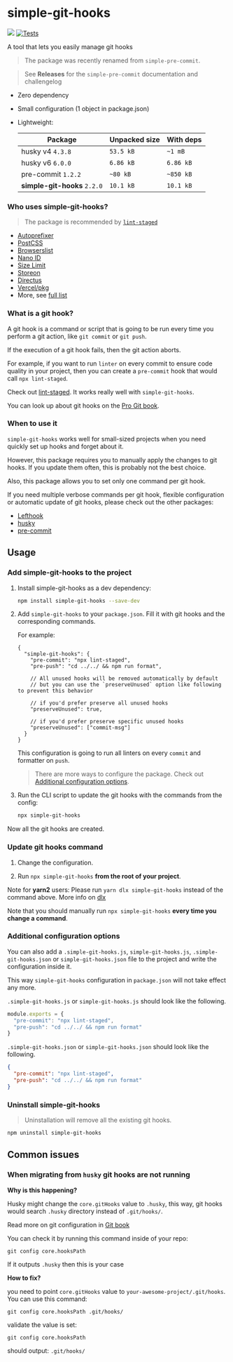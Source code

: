 # simple-git-hooks


 ![](https://img.shields.io/badge/dependencies-zero-green) [![Tests](https://github.com/toplenboren/simple-git-hooks/actions/workflows/tests.yml/badge.svg?branch=master)](https://github.com/toplenboren/simple-git-hooks/actions/workflows/tests.yml)

A tool that lets you easily manage git hooks

> The package was recently renamed from `simple-pre-commit`. 

> See **Releases** for the `simple-pre-commit` documentation and challengelog

- Zero dependency
- Small configuration (1 object in package.json)
- Lightweight:

  | Package | Unpacked size | With deps |
  | ------------- | ------------- | ------------- |
  | husky v4 `4.3.8` | `53.5 kB`  |  `~1 mB`  |
  | husky v6 `6.0.0`  | `6.86 kB`  |  `6.86 kB`  |
  | pre-commit `1.2.2` | `~80 kB` |  `~850 kB`   |
  | **simple-git-hooks** `2.2.0` | `10.1 kB` |  `10.1 kB` |

### Who uses simple-git-hooks?

> The package is recommended by [`lint-staged`](https://github.com/okonet/lint-staged) 

* [Autoprefixer](https://github.com/postcss/autoprefixer)
* [PostCSS](https://github.com/postcss/postcss.org)
* [Browserslist](https://github.com/browserslist/browserslist)
* [Nano ID](https://github.com/ai/nanoid)
* [Size Limit](https://github.com/ai/size-limit)
* [Storeon](https://github.com/storeon/storeon)
* [Directus](https://github.com/directus/directus)
* [Vercel/pkg](https://github.com/vercel/pkg)
* More, see [full list](https://github.com/toplenboren/simple-git-hooks/network/dependents?package_id=UGFja2FnZS0xOTk1ODMzMTA4)

### What is a git hook?

A git hook is a command or script that is going to be run every time you perform a git action, like `git commit` or `git push`.
 
If the execution of a git hook fails, then the git action aborts.

For example, if you want to run `linter` on every commit to ensure code quality in your project, then you can create a `pre-commit` hook that would call `npx lint-staged`.

Check out [lint-staged](https://github.com/okonet/lint-staged#readme). It works really well with `simple-git-hooks`.

You can look up about git hooks on the [Pro Git book](https://git-scm.com/book/en/v2/Customizing-Git-Git-Hooks).

### When to use it

`simple-git-hooks` works well for small-sized projects when you need quickly set up hooks and forget about it.

However, this package requires you to manually apply the changes to git hooks. If you update them often, this is probably not the best choice.

Also, this package allows you to set only one command per git hook. 

If you need multiple verbose commands per git hook, flexible configuration or automatic update of git hooks, please check out the other packages:
 
* [Lefthook](https://github.com/Arkweid/lefthook)
* [husky](https://github.com/typicode/husky)
* [pre-commit](https://github.com/pre-commit/pre-commit)


## Usage

### Add simple-git-hooks to the project

1. Install simple-git-hooks as a dev dependency:
   
   ```sh
   npm install simple-git-hooks --save-dev
   ```

2. Add `simple-git-hooks` to your `package.json`. Fill it with git hooks and the corresponding commands.

    For example:

    ```jsonc
    {
      "simple-git-hooks": {
        "pre-commit": "npx lint-staged",
        "pre-push": "cd ../../ && npm run format",

        // All unused hooks will be removed automatically by default
        // but you can use the `preserveUnused` option like following to prevent this behavior

        // if you'd prefer preserve all unused hooks
        "preserveUnused": true,

        // if you'd prefer preserve specific unused hooks
        "preserveUnused": ["commit-msg"]
      }
    }
    ```

    This configuration is going to run all linters on every `commit` and formatter on `push`.
    
   > There are more ways to configure the package. Check out [Additional configuration options](#additional-configuration-options).
    
3. Run the CLI script to update the git hooks with the commands from the config:

   ```sh
   npx simple-git-hooks
   ```
    
Now all the git hooks are created.

### Update git hooks command

1. Change the configuration.

2. Run `npx simple-git-hooks` **from the root of your project**.

Note for **yarn2** users: Please run `yarn dlx simple-git-hooks` instead of the command above. More info on [dlx](https://yarnpkg.com/cli/dlx)

Note that you should manually run `npx simple-git-hooks` **every time you change a command**.


### Additional configuration options

You can also add a `.simple-git-hooks.js`, `simple-git-hooks.js`, `.simple-git-hooks.json` or `simple-git-hooks.json` file to the project and write the configuration inside it.

This way `simple-git-hooks` configuration in `package.json` will not take effect any more.

`.simple-git-hooks.js` or `simple-git-hooks.js` should look like the following.

```js
module.exports = {
  "pre-commit": "npx lint-staged",
  "pre-push": "cd ../../ && npm run format"
}
```

`.simple-git-hooks.json` or `simple-git-hooks.json` should look like the following.

```json
{
  "pre-commit": "npx lint-staged",
  "pre-push": "cd ../../ && npm run format"
}
```

### Uninstall simple-git-hooks

> Uninstallation will remove all the existing git hooks.

```sh
npm uninstall simple-git-hooks
```


## Common issues

### When migrating from `husky` git hooks are not running

**Why is this happening?**

Husky might change the `core.gitHooks` value to `.husky`, this way, git hooks would search `.husky` directory instead of `.git/hooks/`. 

Read more on git configuration in [Git book](https://git-scm.com/docs/githooks)

You can check it by running this command inside of your repo:

`git config core.hooksPath`

If it outputs `.husky` then this is your case

**How to fix?**

you need to point `core.gitHooks` value to `your-awesome-project/.git/hooks`. You can use this command:

`git config core.hooksPath .git/hooks/`

validate the value is set:

`git config core.hooksPath`

should output: `.git/hooks/`
